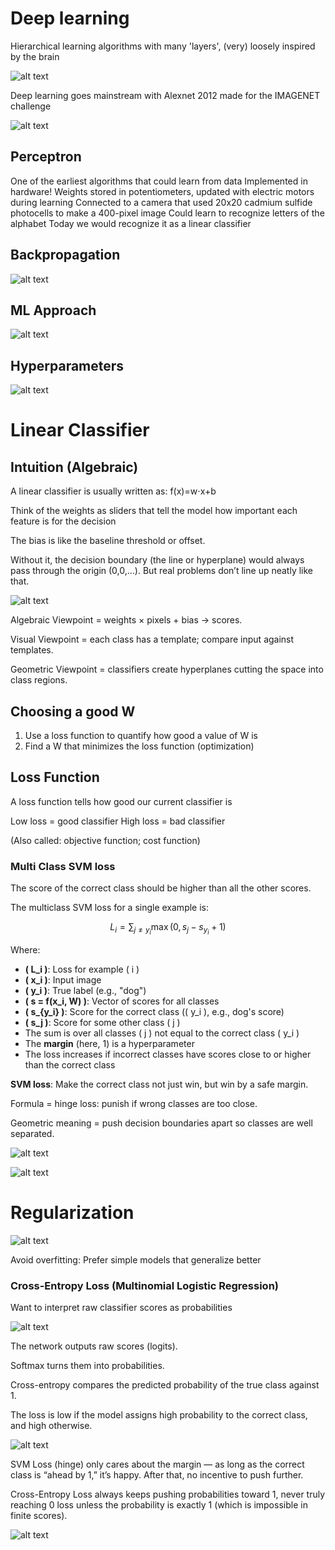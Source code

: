 # Deep learning

Hierarchical learning algorithms with many 'layers', (very) loosely inspired by the brain

![alt text](image.png)

Deep learning goes mainstream with Alexnet 2012 made for the IMAGENET challenge

![alt text](image-1.png)

## Perceptron

One of the earliest algorithms that could learn from data
Implemented in hardware! Weights stored in potentiometers,
updated with electric motors during learning
Connected to a camera that used 20x20 cadmium sulfide
photocells to make a 400-pixel image
Could learn to recognize letters of the alphabet
Today we would recognize it as a linear classifier

## Backpropagation

![alt text](image-2.png)

## ML Approach

![alt text](image-3.png)

## Hyperparameters

![alt text](image-4.png)

# Linear Classifier

## Intuition (Algebraic)

A linear classifier is usually written as: f(x)=w⋅x+b

Think of the weights as sliders that tell the model how important each feature is for the decision

The bias is like the baseline threshold or offset.

Without it, the decision boundary (the line or hyperplane) would always pass through the origin (0,0,...). But real problems don’t line up neatly like that.

![alt text](image-5.png)

Algebraic Viewpoint = weights × pixels + bias → scores.

Visual Viewpoint = each class has a template; compare input against templates.

Geometric Viewpoint = classifiers create hyperplanes cutting the space into class regions.

## Choosing a good W

1. Use a loss function to quantify how good a value of W is
2. Find a W that minimizes the loss function (optimization)

## Loss Function

A loss function tells how good our current classifier is

Low loss = good classifier
High loss = bad classifier

(Also called: objective function;
cost function)

### Multi Class SVM loss

The score of the correct class should be higher than all the other scores.

The multiclass SVM loss for a single example is:

```math
L_i = \sum_{j \ne y_i} \max(0, s_j - s_{y_i} + 1)
```
Where:

- **\( L_i \)**: Loss for example \( i \)
- **\( x_i \)**: Input image
- **\( y_i \)**: True label (e.g., "dog")
- **\( s = f(x_i, W) \)**: Vector of scores for all classes
- **\( s_{y_i} \)**: Score for the correct class (\( y_i \), e.g., dog's score)
- **\( s_j \)**: Score for some other class \( j \)
- The sum is over all classes \( j \) not equal to the correct class \( y_i \)
- The **margin** (here, 1) is a hyperparameter
- The loss increases if incorrect classes have scores close to or higher than the correct class

**SVM loss**: Make the correct class not just win, but win by a safe margin.

Formula = hinge loss: punish if wrong classes are too close.

Geometric meaning = push decision boundaries apart so classes are well separated.

![alt text](image-6.png)

![alt text](image-7.png)

# Regularization

![alt text](image-8.png)

Avoid overfitting: Prefer simple models that generalize better

### Cross-Entropy Loss (Multinomial Logistic Regression)

Want to interpret raw classifier scores as probabilities

![alt text](image-9.png)

The network outputs raw scores (logits).

Softmax turns them into probabilities.

Cross-entropy compares the predicted probability of the true class against 1.

The loss is low if the model assigns high probability to the correct class, and high otherwise.

![alt text](image-10.png)

SVM Loss (hinge) only cares about the margin — as long as the correct class is “ahead by 1,” it’s happy. After that, no incentive to push further.

Cross-Entropy Loss always keeps pushing probabilities toward 1, never truly reaching 0 loss unless the probability is exactly 1 (which is impossible in finite scores).

![alt text](image-11.png)
